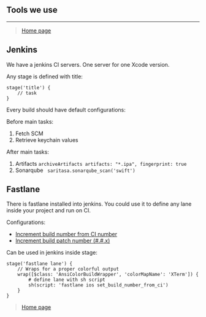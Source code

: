 ## Tools we use
---

> [Home page](/README.md)

## Jenkins
We have a jenkins CI servers. One server for one Xcode version.

Any stage is defined with title:
```
stage('title') {
    // task
}
```

Every build should have default configurations:

Before main tasks:
1. Fetch SCM
1. Retrieve keychain values

After main tasks:
1. Artifacts
`archiveArtifacts artifacts: "*.ipa", fingerprint: true`
1. Sonarqube
` saritasa.sonarqube_scan('swift')`


## Fastlane
There is fastlane installed into jenkins. You could use it to define any lane inside your project and run on CI.

Configurations:
- [Increment build number from CI number](/Development/Fastfile)
- [Increment build patch number (#.#.x)](/Development/Fastfile)

Can be used in jenkins inside stage:
```
stage('fastlane lane') {
    // Wraps for a proper colorful output
    wrap([$class: 'AnsiColorBuildWrapper', 'colorMapName': 'XTerm']) {
        # define lane with sh script
        sh(script: 'fastlane ios set_build_number_from_ci')
    }
}
```


> [Home page](/README.md)
